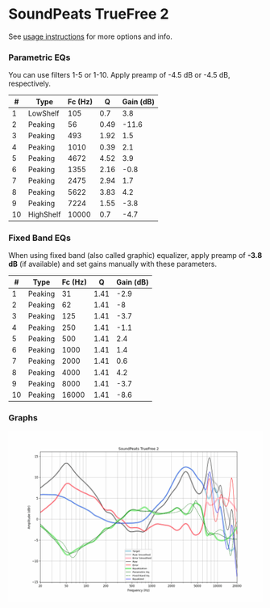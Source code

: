 # SoundPeats TrueFree 2
See [usage instructions](https://github.com/jaakkopasanen/AutoEq#usage) for more options and info.

### Parametric EQs
You can use filters 1-5 or 1-10. Apply preamp of -4.5 dB or -4.5 dB, respectively.

|   # | Type      |   Fc (Hz) |    Q |   Gain (dB) |
|-----|-----------|-----------|------|-------------|
|   1 | LowShelf  |       105 | 0.7  |         3.8 |
|   2 | Peaking   |        56 | 0.49 |       -11.6 |
|   3 | Peaking   |       493 | 1.92 |         1.5 |
|   4 | Peaking   |      1010 | 0.39 |         2.1 |
|   5 | Peaking   |      4672 | 4.52 |         3.9 |
|   6 | Peaking   |      1355 | 2.16 |        -0.8 |
|   7 | Peaking   |      2475 | 2.94 |         1.7 |
|   8 | Peaking   |      5622 | 3.83 |         4.2 |
|   9 | Peaking   |      7224 | 1.55 |        -3.8 |
|  10 | HighShelf |     10000 | 0.7  |        -4.7 |

### Fixed Band EQs
When using fixed band (also called graphic) equalizer, apply preamp of **-3.8 dB** (if available) and set gains manually with these parameters.

|   # | Type    |   Fc (Hz) |    Q |   Gain (dB) |
|-----|---------|-----------|------|-------------|
|   1 | Peaking |        31 | 1.41 |        -2.9 |
|   2 | Peaking |        62 | 1.41 |        -8   |
|   3 | Peaking |       125 | 1.41 |        -3.7 |
|   4 | Peaking |       250 | 1.41 |        -1.1 |
|   5 | Peaking |       500 | 1.41 |         2.4 |
|   6 | Peaking |      1000 | 1.41 |         1.4 |
|   7 | Peaking |      2000 | 1.41 |         0.6 |
|   8 | Peaking |      4000 | 1.41 |         4.2 |
|   9 | Peaking |      8000 | 1.41 |        -3.7 |
|  10 | Peaking |     16000 | 1.41 |        -8.6 |

### Graphs
![](./SoundPeats%20TrueFree%202.png)
